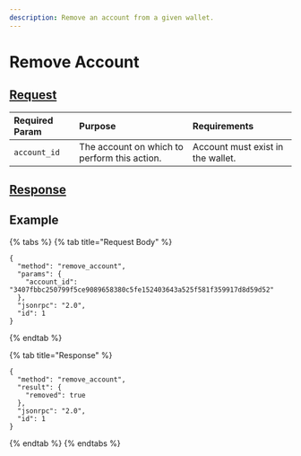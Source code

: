 ```yaml
---
description: Remove an account from a given wallet.
---
```


# Remove Account

## [Request](../../../full-service/src/json_rpc/v2/api/request.rs#L40)

| Required Param | Purpose | Requirements |
| :--- | :--- | :--- |
| `account_id` | The account on which to perform this action. | Account must exist in the wallet. |

## [Response](../../../full-service/src/json_rpc/v2/api/response.rs#L41)

## Example

{% tabs %}
{% tab title="Request Body" %}
```text
{
  "method": "remove_account",
  "params": {
    "account_id": "3407fbbc250799f5ce9089658380c5fe152403643a525f581f359917d8d59d52"
  },
  "jsonrpc": "2.0",
  "id": 1
}
```
{% endtab %}

{% tab title="Response" %}
```text
{
  "method": "remove_account",
  "result": {
    "removed": true
  },
  "jsonrpc": "2.0",
  "id": 1
}
```
{% endtab %}
{% endtabs %}

